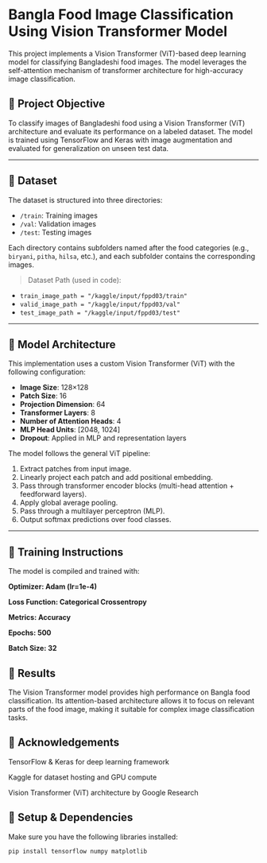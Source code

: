 # Bangla Food Image Classification Using Vision Transformer Model

This project implements a Vision Transformer (ViT)-based deep learning model for classifying Bangladeshi food images. The model leverages the self-attention mechanism of transformer architecture for high-accuracy image classification.

## 📌 Project Objective

To classify images of Bangladeshi food using a Vision Transformer (ViT) architecture and evaluate its performance on a labeled dataset. The model is trained using TensorFlow and Keras with image augmentation and evaluated for generalization on unseen test data.

---

## 📁 Dataset

The dataset is structured into three directories:
- `/train`: Training images
- `/val`: Validation images
- `/test`: Testing images

Each directory contains subfolders named after the food categories (e.g., `biryani`, `pitha`, `hilsa`, etc.), and each subfolder contains the corresponding images.

> Dataset Path (used in code):  
- `train_image_path = "/kaggle/input/fppd03/train"`  
- `valid_image_path = "/kaggle/input/fppd03/val"`  
- `test_image_path = "/kaggle/input/fppd03/test"`

---

## 🧠 Model Architecture

This implementation uses a custom Vision Transformer (ViT) with the following configuration:
- **Image Size**: 128×128
- **Patch Size**: 16
- **Projection Dimension**: 64
- **Transformer Layers**: 8
- **Number of Attention Heads**: 4
- **MLP Head Units**: [2048, 1024]
- **Dropout**: Applied in MLP and representation layers

The model follows the general ViT pipeline:
1. Extract patches from input image.
2. Linearly project each patch and add positional embedding.
3. Pass through transformer encoder blocks (multi-head attention + feedforward layers).
4. Apply global average pooling.
5. Pass through a multilayer perceptron (MLP).
6. Output softmax predictions over food classes.

---
## 🚀 Training Instructions
The model is compiled and trained with:

**Optimizer: Adam (lr=1e-4)**

**Loss Function: Categorical Crossentropy**

**Metrics: Accuracy**

**Epochs: 500**

**Batch Size: 32**

## 📌 Results
The Vision Transformer model provides high performance on Bangla food classification. Its attention-based architecture allows it to focus on relevant parts of the food image, making it suitable for complex image classification tasks.

## 📎 Acknowledgements
TensorFlow & Keras for deep learning framework

Kaggle for dataset hosting and GPU compute

Vision Transformer (ViT) architecture by Google Research

## 🔧 Setup & Dependencies

Make sure you have the following libraries installed:

```bash
pip install tensorflow numpy matplotlib
